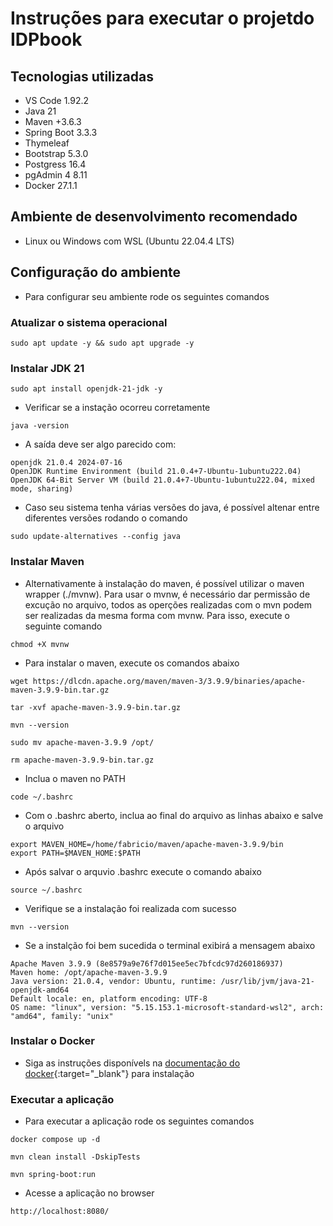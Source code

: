 # Instruções para executar o projetdo IDPbook

## Tecnologias utilizadas
* VS Code 1.92.2
* Java 21
* Maven +3.6.3
* Spring Boot 3.3.3
* Thymeleaf
* Bootstrap 5.3.0
* Postgress 16.4
* pgAdmin 4 8.11
* Docker 27.1.1

## Ambiente de desenvolvimento recomendado
* Linux ou Windows com WSL (Ubuntu 22.04.4 LTS)

## Configuração do ambiente

* Para configurar seu ambiente rode os seguintes comandos

### Atualizar o sistema operacional
```
sudo apt update -y && sudo apt upgrade -y
```

### Instalar JDK 21

```
sudo apt install openjdk-21-jdk -y
``` 

* Verificar se a instação ocorreu corretamente

```
java -version
```

* A saída deve ser algo parecido com:

```
openjdk 21.0.4 2024-07-16
OpenJDK Runtime Environment (build 21.0.4+7-Ubuntu-1ubuntu222.04)
OpenJDK 64-Bit Server VM (build 21.0.4+7-Ubuntu-1ubuntu222.04, mixed mode, sharing)
```

* Caso seu sistema tenha várias versões do java, é possível altenar entre diferentes versões rodando o comando

```
sudo update-alternatives --config java

```

### Instalar Maven

* Alternativamente à instalação do maven, é possível utilizar o maven wrapper (./mvnw). Para usar o mvnw, é necessário dar permissão de excução no arquivo, todos as operções realizadas com o mvn podem ser realizadas da mesma forma com mvnw. Para isso, execute o seguinte comando

```
chmod +X mvnw
```

* Para instalar o maven, execute os comandos abaixo

```
wget https://dlcdn.apache.org/maven/maven-3/3.9.9/binaries/apache-maven-3.9.9-bin.tar.gz

tar -xvf apache-maven-3.9.9-bin.tar.gz

mvn --version

sudo mv apache-maven-3.9.9 /opt/

rm apache-maven-3.9.9-bin.tar.gz 
```

* Inclua o maven no PATH

```
code ~/.bashrc
```

* Com o .bashrc aberto, inclua ao final do arquivo as linhas abaixo e salve o arquivo

```
export MAVEN_HOME=/home/fabricio/maven/apache-maven-3.9.9/bin
export PATH=$MAVEN_HOME:$PATH
```

* Após salvar o arquvio .bashrc execute o comando abaixo

```
source ~/.bashrc
```

* Verifique se a instalação foi realizada com sucesso

```
mvn --version
```

* Se a instalção foi bem sucedida o terminal exibirá a mensagem abaixo

```
Apache Maven 3.9.9 (8e8579a9e76f7d015ee5ec7bfcdc97d260186937)
Maven home: /opt/apache-maven-3.9.9
Java version: 21.0.4, vendor: Ubuntu, runtime: /usr/lib/jvm/java-21-openjdk-amd64
Default locale: en, platform encoding: UTF-8
OS name: "linux", version: "5.15.153.1-microsoft-standard-wsl2", arch: "amd64", family: "unix"
```

### Instalar o Docker

* Siga as instruções disponívels na [documentação do docker](https://docs.docker.com/engine/install/ubuntu/){:target="_blank"} para instalação

### Executar a aplicação

* Para executar a aplicação rode os seguintes comandos

```
docker compose up -d
```

```
mvn clean install -DskipTests

mvn spring-boot:run
```

* Acesse a aplicação no browser 

```
http://localhost:8080/
```